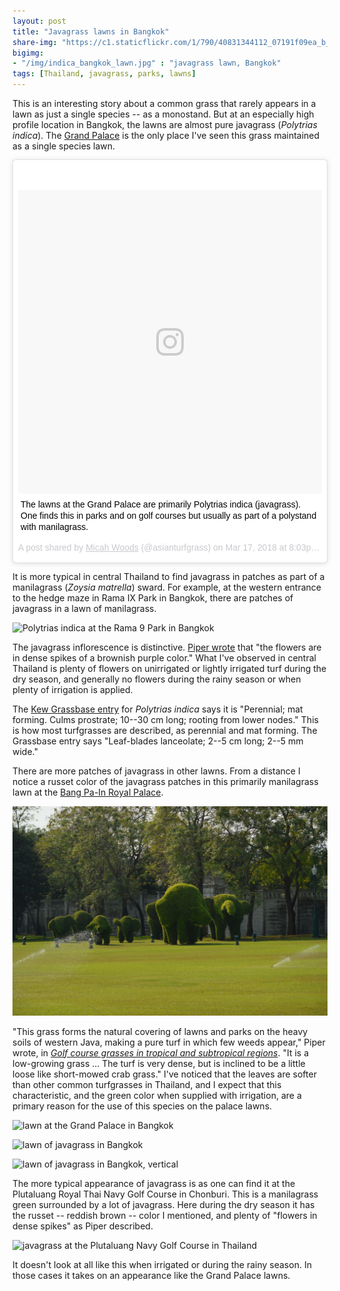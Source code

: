 ```yaml
---
layout: post
title: "Javagrass lawns in Bangkok"
share-img: "https://c1.staticflickr.com/1/790/40831344112_07191f09ea_b_d.jpg"
bigimg:
- "/img/indica_bangkok_lawn.jpg" : "javagrass lawn, Bangkok"
tags: [Thailand, javagrass, parks, lawns]
---
```


This is an interesting story about a common grass that rarely appears in a lawn as just a single species -- as a monostand. But at an especially high profile location in Bangkok, the lawns are almost pure javagrass (*Polytrias indica*). The [Grand Palace](https://en.wikipedia.org/wiki/Grand_Palace) is the only place I've seen this grass maintained as a single species lawn.

<blockquote class="instagram-media" data-instgrm-captioned data-instgrm-permalink="https://www.instagram.com/p/BgcuOybHN0B/" data-instgrm-version="8" style=" background:#FFF; border:0; border-radius:3px; box-shadow:0 0 1px 0 rgba(0,0,0,0.5),0 1px 10px 0 rgba(0,0,0,0.15); margin: 1px; max-width:658px; padding:0; width:99.375%; width:-webkit-calc(100% - 2px); width:calc(100% - 2px);"><div style="padding:8px;"> <div style=" background:#F8F8F8; line-height:0; margin-top:40px; padding:50.0% 0; text-align:center; width:100%;"> <div style=" background:url(data:image/png;base64,iVBORw0KGgoAAAANSUhEUgAAACwAAAAsCAMAAAApWqozAAAABGdBTUEAALGPC/xhBQAAAAFzUkdCAK7OHOkAAAAMUExURczMzPf399fX1+bm5mzY9AMAAADiSURBVDjLvZXbEsMgCES5/P8/t9FuRVCRmU73JWlzosgSIIZURCjo/ad+EQJJB4Hv8BFt+IDpQoCx1wjOSBFhh2XssxEIYn3ulI/6MNReE07UIWJEv8UEOWDS88LY97kqyTliJKKtuYBbruAyVh5wOHiXmpi5we58Ek028czwyuQdLKPG1Bkb4NnM+VeAnfHqn1k4+GPT6uGQcvu2h2OVuIf/gWUFyy8OWEpdyZSa3aVCqpVoVvzZZ2VTnn2wU8qzVjDDetO90GSy9mVLqtgYSy231MxrY6I2gGqjrTY0L8fxCxfCBbhWrsYYAAAAAElFTkSuQmCC); display:block; height:44px; margin:0 auto -44px; position:relative; top:-22px; width:44px;"></div></div> <p style=" margin:8px 0 0 0; padding:0 4px;"> <a href="https://www.instagram.com/p/BgcuOybHN0B/" style=" color:#000; font-family:Arial,sans-serif; font-size:14px; font-style:normal; font-weight:normal; line-height:17px; text-decoration:none; word-wrap:break-word;" target="_blank">The lawns at the Grand Palace are primarily Polytrias indica (javagrass). One finds this in parks and on golf courses but usually as part of a polystand with manilagrass.</a></p> <p style=" color:#c9c8cd; font-family:Arial,sans-serif; font-size:14px; line-height:17px; margin-bottom:0; margin-top:8px; overflow:hidden; padding:8px 0 7px; text-align:center; text-overflow:ellipsis; white-space:nowrap;">A post shared by <a href="https://www.instagram.com/asianturfgrass/" style=" color:#c9c8cd; font-family:Arial,sans-serif; font-size:14px; font-style:normal; font-weight:normal; line-height:17px;" target="_blank"> Micah Woods</a> (@asianturfgrass) on <time style=" font-family:Arial,sans-serif; font-size:14px; line-height:17px;" datetime="2018-03-18T03:03:34+00:00">Mar 17, 2018 at 8:03pm PDT</time></p></div></blockquote>
<script async defer src="//www.instagram.com/embed.js"></script>

It is more typical in central Thailand to find javagrass in patches as part of a manilagrass (*Zoysia matrella*) sward. For example, at the western entrance to the hedge maze in Rama IX Park in Bangkok, there are patches of javagrass in a lawn of manilagrass. 

![Polytrias indica at the Rama 9 Park in Bangkok](https://c1.staticflickr.com/1/806/40164642864_05da18baf8_b_d.jpg)

The javagrass inflorescence is distinctive. [Piper wrote](http://tic.msu.edu/tgif/flink?recno=49328) that "the flowers are in dense spikes of a brownish purple color." What I've observed in central Thailand is plenty of flowers on unirrigated or lightly irrigated turf during the dry season, and generally no flowers during the rainy season or when plenty of irrigation is applied. 

The [Kew Grassbase entry](https://www.kew.org/data/grasses-db/www/imp08657.htm) for *Polytrias indica* says it is "Perennial; mat forming. Culms prostrate; 10--30 cm long; rooting from lower nodes." This is how most turfgrasses are described, as perennial and mat forming. The Grassbase entry says "Leaf-blades lanceolate; 2--5 cm long; 2--5 mm wide." 

There are more patches of javagrass in other lawns. From a distance I notice a russet color of the javagrass patches in this primarily manilagrass lawn at the [Bang Pa-In Royal Palace](https://en.wikipedia.org/wiki/Bang_Pa-In_Royal_Palace).

![hedge elephants at Bang Pa-In](/img/chang_bang-pa-in_palace.jpg)

"This grass forms the natural covering of lawns and parks on the heavy soils of western Java, making a pure turf in which few weeds appear," Piper wrote, in [*Golf course grasses in tropical and subtropical regions*](http://tic.msu.edu/tgif/flink?recno=49328). "It is a low-growing grass ... The turf is very dense, but is inclined to be a little loose like short-mowed crab grass." I've noticed that the leaves are softer than other common turfgrasses in Thailand, and I expect that this characteristic, and the green color when supplied with irrigation, are a primary reason for the use of this species on the palace lawns.

![lawn at the Grand Palace in Bangkok](https://c1.staticflickr.com/1/794/40831344252_462e7def58_b_d.jpg)

![lawn of javagrass in Bangkok](https://c1.staticflickr.com/1/790/40831344112_07191f09ea_b_d.jpg)

![lawn of javagrass in Bangkok, vertical](https://c1.staticflickr.com/1/798/26000789567_52cfd0de70_z_d.jpg)

The more typical appearance of javagrass is as one can find it at the Plutaluang Royal Thai Navy Golf Course in Chonburi. This is a manilagrass green surrounded by a lot of javagrass. Here during the dry season it has the russet -- reddish brown -- color I mentioned, and plenty of "flowers in dense spikes" as Piper described. 

![javagrass at the Plutaluang Navy Golf Course in Thailand](https://c1.staticflickr.com/1/811/40831344552_5d4e802b15_b_d.jpg)

It doesn't look at all like this when irrigated or during the rainy season. In those cases it takes on an appearance like the Grand Palace lawns.








